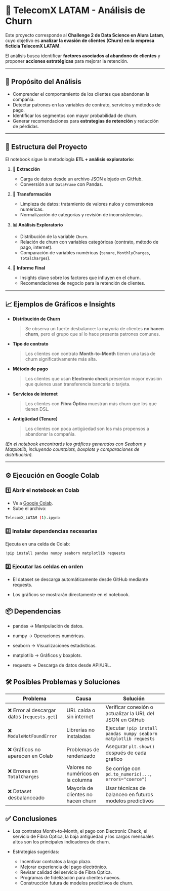 # 📡 TelecomX LATAM - Análisis de Churn  

Este proyecto corresponde al **Challenge 2 de Data Science en Alura Latam**, cuyo objetivo es **analizar la evasión de clientes (Churn) en la empresa ficticia TelecomX LATAM**.  

El análisis busca identificar **factores asociados al abandono de clientes** y proponer **acciones estratégicas** para mejorar la retención.  

---

## 🎯 Propósito del Análisis  

- Comprender el comportamiento de los clientes que abandonan la compañía.  
- Detectar patrones en las variables de contrato, servicios y métodos de pago.  
- Identificar los segmentos con mayor probabilidad de churn.  
- Generar recomendaciones para **estrategias de retención** y reducción de pérdidas.  

---

## 📂 Estructura del Proyecto  

El notebook sigue la metodología **ETL + análisis exploratorio**:  

1. **📌 Extracción**  
   - Carga de datos desde un archivo JSON alojado en GitHub.  
   - Conversión a un `DataFrame` con Pandas.  

2. **🔧 Transformación**  
   - Limpieza de datos: tratamiento de valores nulos y conversiones numéricas.  
   - Normalización de categorías y revisión de inconsistencias.  

3. **📊 Análisis Exploratorio**  
   - Distribución de la variable `Churn`.  
   - Relación de churn con variables categóricas (contrato, método de pago, internet).  
   - Comparación de variables numéricas (`tenure`, `MonthlyCharges`, `TotalCharges`).  

4. **📄 Informe Final**  
   - Insights clave sobre los factores que influyen en el churn.  
   - Recomendaciones de negocio para la retención de clientes.  

---

## 📈 Ejemplos de Gráficos e Insights  

- **Distribución de Churn**  
  > Se observa un fuerte desbalance: la mayoría de clientes **no hacen churn**, pero el grupo que sí lo hace presenta patrones comunes.  

- **Tipo de contrato**  
  > Los clientes con contrato **Month-to-Month** tienen una tasa de churn significativamente más alta.  

- **Método de pago**  
  > Los clientes que usan **Electronic check** presentan mayor evasión que quienes usan transferencia bancaria o tarjeta.  

- **Servicios de internet**  
  > Los clientes con **Fibra Óptica** muestran más churn que los que tienen DSL.  

- **Antigüedad (Tenure)**  
  > Los clientes con poca antigüedad son los más propensos a abandonar la compañía.  

*(En el notebook encontrarás los gráficos generados con Seaborn y Matplotlib, incluyendo countplots, boxplots y comparaciones de distribución).*  

---

## ⚙️ Ejecución en Google Colab  

### 1️⃣ Abrir el notebook en Colab  
- Ve a [Google Colab](https://colab.research.google.com/).  
- Sube el archivo:
```bash
TelecomX_LATAM (1).ipynb
```

### 2️⃣ Instalar dependencias necesarias  
Ejecuta en una celda de Colab:  
```python
!pip install pandas numpy seaborn matplotlib requests
```
### 3️⃣ Ejecutar las celdas en orden

* El dataset se descarga automáticamente desde GitHub mediante requests.

* Los gráficos se mostrarán directamente en el notebook.

## 📦 Dependencias

* pandas → Manipulación de datos.

* numpy → Operaciones numéricas.

* seaborn → Visualizaciones estadísticas.

* matplotlib → Gráficos y boxplots.

* requests → Descarga de datos desde API/URL.

## 🛠️ Posibles Problemas y Soluciones

| Problema                                    | Causa                              | Solución                                                         |
| ------------------------------------------- | ---------------------------------- | ---------------------------------------------------------------- |
| ❌ Error al descargar datos (`requests.get`) | URL caída o sin internet           | Verificar conexión o actualizar la URL del JSON en GitHub        |
| ❌ `ModuleNotFoundError`                     | Librerías no instaladas            | Ejecutar `!pip install pandas numpy seaborn matplotlib requests` |
| ❌ Gráficos no aparecen en Colab             | Problemas de renderizado           | Asegurar `plt.show()` después de cada gráfico                    |
| ❌ Errores en `TotalCharges`                 | Valores no numéricos en la columna | Se corrige con `pd.to_numeric(..., errors="coerce")`             |
| ❌ Dataset desbalanceado                     | Mayoría de clientes no hacen churn | Usar técnicas de balanceo en futuros modelos predictivos         |

## ✅ Conclusiones

* Los contratos Month-to-Month, el pago con Electronic Check, el servicio de Fibra Óptica, la baja antigüedad y los cargos mensuales altos son los principales indicadores de churn.

* Estrategias sugeridas:

  * Incentivar contratos a largo plazo.
  * Mejorar experiencia del pago electrónico.
  * Revisar calidad del servicio de Fibra Óptica.
  * Programas de fidelización para clientes nuevos.
  * Construcción futura de modelos predictivos de churn.
